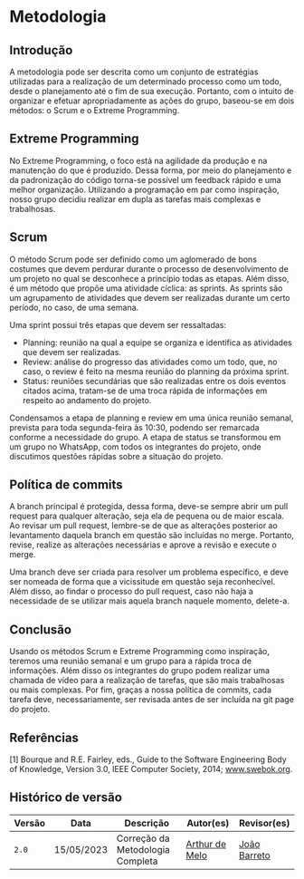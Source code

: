 # Metodologia 

## Introdução

A metodologia pode ser descrita como um conjunto de estratégias utilizadas para a realização de um determinado processo como um todo, desde o planejamento até o fim de sua execução. Portanto, com o intuito de organizar e efetuar apropriadamente as ações do grupo, baseou-se em dois métodos: o Scrum e o Extreme Programming.

## Extreme Programming

No Extreme Programming, o foco está na agilidade da produção e na manutenção do que é produzido. Dessa forma, por meio do planejamento e da padronização do código torna-se possível um feedback rápido e uma melhor organização. Utilizando a programação em par como inspiração, nosso grupo decidiu realizar em dupla as tarefas mais complexas e trabalhosas.


## Scrum

O método Scrum pode ser definido como um aglomerado de bons costumes que devem perdurar durante o processo de desenvolvimento de um projeto no qual se desconhece a princípio todas as etapas. Além disso, é um método que propõe uma atividade cíclica: as sprints. As sprints são um agrupamento de atividades que devem ser realizadas durante um certo período, no caso, de uma semana.

Uma sprint possui três etapas que devem ser ressaltadas:

* Planning: reunião na qual a equipe se organiza e identifica as atividades que devem ser realizadas.
* Review: análise do progresso das atividades como um todo, que, no caso, o review é feito na mesma reunião do planning da próxima sprint.
* Status: reuniões secundárias que são realizadas entre os dois eventos citados acima, tratam-se de uma troca rápida de informações em respeito ao andamento do projeto.

Condensamos a etapa de planning e review em uma única reunião semanal, prevista para toda segunda-feira às 10:30, podendo ser remarcada conforme a necessidade do grupo. A etapa de status se transformou em um grupo no WhatsApp, com todos os integrantes do projeto, onde discutimos questões rápidas sobre a situação do projeto.

## Política de commits

A branch principal é protegida, dessa forma, deve-se sempre abrir um pull request para qualquer alteração, seja ela de pequena ou de maior escala. Ao revisar um pull request, lembre-se de que as alterações posterior ao levantamento daquela branch em questão são incluídas no merge. Portanto, revise, realize as alterações necessárias e aprove a revisão e execute o merge.

Uma branch deve ser criada para resolver um problema específico, e deve ser nomeada de forma que a vicissitude em questão seja reconhecível. Além disso, ao findar o processo do pull request, caso não haja a necessidade de se utilizar mais aquela branch naquele momento, delete-a. 

## Conclusão

Usando os métodos Scrum e Extreme Programming como inspiração, teremos uma reunião semanal e um grupo para a rápida troca de informações. Além disso os integrantes do grupo podem realizar uma chamada de vídeo para a realização de tarefas, que são mais trabalhosas ou mais complexas. Por fim, graças a nossa política de commits, cada tarefa deve, necessariamente, ser revisada antes de ser incluída na git page do projeto.

## Referências
[1] Bourque and R.E. Fairley, eds., Guide to the Software Engineering Body of Knowledge, Version 3.0, IEEE Computer Society, 2014; www.swebok.org.

## Histórico de versão
| Versão | Data | Descrição | Autor(es) | Revisor(es) |
| --- | --- | --- | --- | --- |
|  `2.0`   | 15/05/2023 | Correção da Metodologia Completa | [Arthur de Melo](https://github.com/arthurmlv) | [João Barreto](https://github.com/JoaoBarreto03) |